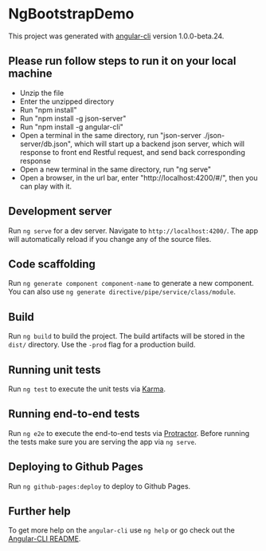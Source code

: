 # NgBootstrapDemo

This project was generated with [angular-cli](https://github.com/angular/angular-cli) version 1.0.0-beta.24.

## Please run follow steps to run it on your local machine
* Unzip the file
* Enter the unzipped directory
* Run "npm install"
* Run "npm install -g json-server"
* Run "npm install -g angular-cli"
* Open a terminal in the same directory, run "json-server ./json-server/db.json", which will start up a backend json server, which will response to front end Restful request, and send back corresponding response
* Open a new terminal in the same directory, run "ng serve"
* Open a browser, in the url bar, enter "http://localhost:4200/#/", then you can play with it.

## Development server
Run `ng serve` for a dev server. Navigate to `http://localhost:4200/`. The app will automatically reload if you change any of the source files.

## Code scaffolding

Run `ng generate component component-name` to generate a new component. You can also use `ng generate directive/pipe/service/class/module`.

## Build

Run `ng build` to build the project. The build artifacts will be stored in the `dist/` directory. Use the `-prod` flag for a production build.

## Running unit tests

Run `ng test` to execute the unit tests via [Karma](https://karma-runner.github.io).

## Running end-to-end tests

Run `ng e2e` to execute the end-to-end tests via [Protractor](http://www.protractortest.org/).
Before running the tests make sure you are serving the app via `ng serve`.

## Deploying to Github Pages

Run `ng github-pages:deploy` to deploy to Github Pages.

## Further help

To get more help on the `angular-cli` use `ng help` or go check out the [Angular-CLI README](https://github.com/angular/angular-cli/blob/master/README.md).
